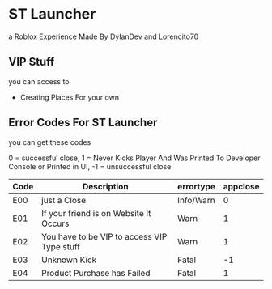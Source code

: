 # ST Launcher

a Roblox Experience Made By DylanDev and Lorencito70

## VIP Stuff

you can access to

* Creating Places For your own

## Error Codes For ST Launcher

you can get these codes

0 = successful close, 1 = Never Kicks Player And Was Printed To Developer Console or Printed in UI, -1 = unsuccessful close

|Code|Description|errortype|appclose|
|-|-|-|-|
|E00|just a Close|Info/Warn|0|
|E01|If your friend is on Website It Occurs|Warn|1|
|E02|You have to be VIP to access VIP Type stuff|Warn|1|
|E03|Unknown Kick|Fatal|-1|
|E04|Product Purchase has Failed|Fatal|1|
